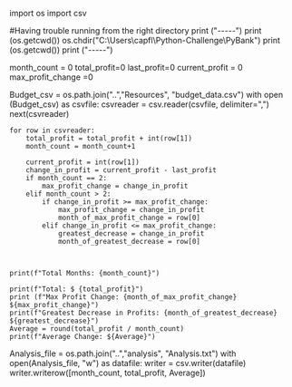 import os
import csv

#Having trouble running from the right directory
print ("-----")
print (os.getcwd())
os.chdir("C:\\Users\\capfl\\Python-Challenge\\PyBank")
print (os.getcwd())
print ("-----")

month_count = 0
total_profit=0
last_profit=0
current_profit = 0 
max_profit_change =0

Budget_csv = os.path.join("..","Resources", "budget_data.csv")
with open (Budget_csv) as csvfile:
    csvreader = csv.reader(csvfile, delimiter=",")
    next(csvreader)

    for row in csvreader: 
        total_profit = total_profit + int(row[1])
        month_count = month_count+1

        current_profit = int(row[1])
        change_in_profit = current_profit - last_profit
        if month_count == 2:
            max_profit_change = change_in_profit
        elif month_count > 2:
            if change_in_profit >= max_profit_change:
                max_profit_change = change_in_profit
                month_of_max_profit_change = row[0]
            elif change_in_profit <= max_profit_change:
                greatest_decrease = change_in_profit
                month_of_greatest_decrease = row[0]
        
     
        
    print(f"Total Months: {month_count}")

    print(f"Total: $ {total_profit}")
    print (f"Max Profit Change: {month_of_max_profit_change} ${max_profit_change}")
    print(f"Greatest Decrease in Profits: {month_of_greatest_decrease} ${greatest_decrease}")
    Average = round(total_profit / month_count)
    print(f"Average Change: ${Average}")

        
Analysis_file = os.path.join("..","analysis", "Analysis.txt")
with open(Analysis_file, "w") as datafile:
    writer = csv.writer(datafile)
    writer.writerow([month_count, total_profit, Average])

